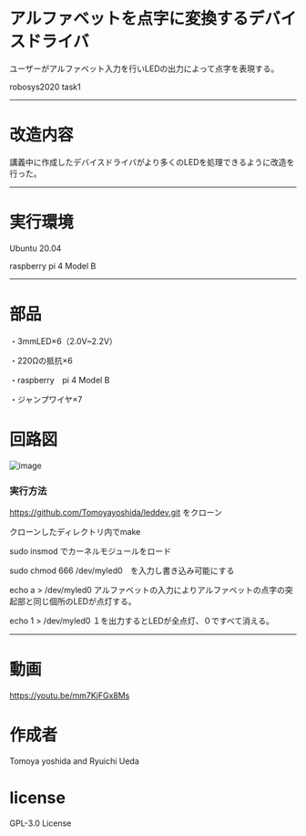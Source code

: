 # アルファベットを点字に変換するデバイスドライバ
ユーザーがアルファベット入力を行いLEDの出力によって点字を表現する。

robosys2020 task1

---

# 改造内容
講義中に作成したデバイスドライバがより多くのLEDを処理できるように改造を行った。

---

# 実行環境
Ubuntu 20.04

raspberry pi 4 Model B

---

# 部品
・3mmLED×6（2.0V~2.2V）

・220Ωの抵抗×6

・raspberry　pi 4 Model B

・ジャンプワイヤ×7

# 回路図

![image](https://user-images.githubusercontent.com/73051935/101175120-1fafd000-3688-11eb-86fe-5111b72d97a8.png)

### 実行方法
https://github.com/Tomoyayoshida/leddev.git をクローン

クローンしたディレクトリ内でmake

sudo insmod でカーネルモジュールをロード

sudo chmod 666 /dev/myled0　を入力し書き込み可能にする

echo a > /dev/myled0 アルファベットの入力によりアルファベットの点字の突起部と同じ個所のLEDが点灯する。

echo 1 > /dev/myled0 １を出力するとLEDが全点灯、０ですべて消える。

---


# 動画
https://youtu.be/mm7KjFGx8Ms
# 作成者
Tomoya yoshida and Ryuichi Ueda 
# license
GPL-3.0 License
